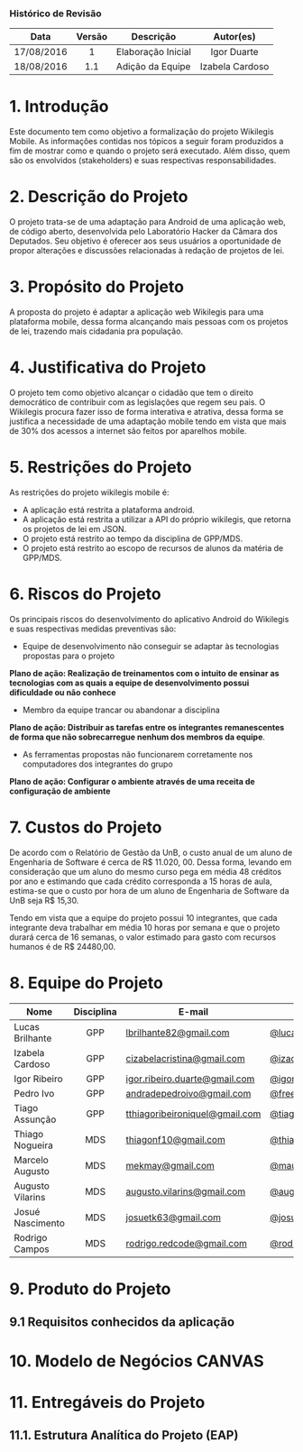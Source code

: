 ### Histórico de Revisão

| Data | Versão | Descrição | Autor(es) |
| :---: | :---: | --- | :---: |
| 17/08/2016 | 1 | Elaboração Inicial | Igor Duarte |
| 18/08/2016 | 1.1 | Adição da Equipe | Izabela Cardoso |

# 1. Introdução

Este documento tem como objetivo a formalização do projeto Wikilegis Mobile. As informações contidas nos tópicos a seguir foram produzidos a fim de mostrar como  e quando o projeto será executado. Além disso, quem são os envolvidos (stakeholders) e suas respectivas responsabilidades.

# 2. Descrição do Projeto

O projeto trata-se de uma adaptação para Android de uma aplicação web, de código aberto, desenvolvida pelo Laboratório Hacker da Câmara dos Deputados. Seu objetivo é oferecer aos seus usuários a oportunidade de propor alterações e discussões relacionadas à redação de projetos de lei.

# 3. Propósito do Projeto

A proposta do projeto é adaptar a aplicação web Wikilegis para uma plataforma mobile, dessa forma alcançando mais pessoas com os projetos de lei, trazendo mais cidadania pra população.

# 4. Justificativa do Projeto

O projeto tem como objetivo alcançar o cidadão que tem o direito democrático de contribuir com as legislações que regem seu pais. O Wikilegis procura fazer isso de forma interativa e atrativa, dessa forma se justifica a necessidade de uma adaptação mobile tendo em vista que mais de 30% dos acessos a internet são feitos por aparelhos mobile.

# 5. Restrições do Projeto

As restrições do projeto wikilegis mobile é:
* A aplicação está restrita a plataforma android.
* A aplicação está restrita a utilizar a API do próprio wikilegis, que retorna os projetos de lei em JSON.
* O projeto está restrito ao tempo da disciplina de GPP/MDS.
* O projeto está restrito ao escopo de recursos de alunos da matéria de GPP/MDS.

# 6. Riscos do Projeto

Os principais riscos do desenvolvimento do aplicativo Android do Wikilegis e suas respectivas medidas 
preventivas são:

* Equipe de desenvolvimento não conseguir se adaptar às tecnologias propostas para o projeto

**Plano de ação: Realização de treinamentos com o intuito de ensinar as tecnologias com as quais a equipe de desenvolvimento possui dificuldade ou não conhece**


* Membro da equipe trancar ou abandonar a disciplina

**Plano de ação: Distribuir as tarefas entre os integrantes remanescentes de forma que não sobrecarregue nenhum dos membros da equipe**.

* As ferramentas propostas não funcionarem corretamente nos computadores dos integrantes do grupo

**Plano de ação: Configurar o ambiente através de uma receita de configuração de ambiente**


# 7. Custos do Projeto

De acordo com o Relatório de Gestão da UnB, o custo anual de um aluno de Engenharia de Software é cerca de R$ 11.020, 00. Dessa forma, levando em consideração que um aluno do mesmo curso pega em média 48 créditos por ano e estimando que cada crédito corresponda a 15 horas de aula, estima-se que o custo por hora de um aluno de Engenharia de Software da UnB seja R$ 15,30.

Tendo em vista que a equipe do projeto possui 10 integrantes, que cada integrante deva trabalhar em média 10 horas por semana e que o projeto durará cerca de 16 semanas, o valor estimado para gasto com recursos humanos é de R$ 24480,00.


# 8. Equipe do Projeto

| Nome                  | Disciplina | E-mail                     | Github              |
|-----------------------|:----------:|----------------------------|---------------------|
| Lucas Brilhante           | GPP        | lbrilhante82@gmail.com  | [@lucasBrilhante](https://github.com/lucasBrilhante)     |
| Izabela Cardoso         | GPP        | cizabelacristina@gmail.com   | [@izacristina](https://github.com/izacristina)     |
| Igor Ribeiro       | GPP        | igor.ribeiro.duarte@gmail.com | [@igorribeiroduarte](https://github.com/igorribeiroduarte) |
| Pedro Ivo        | GPP        | andradepedroivo@gmail.com | [@freemanpivo](https://github.com/freemanpivo)  |
| Tiago Assunção      | GPP        | tthiagoribeironiquel@gmail.com | [@tiagoassuncao](https://github.com/tiagoassuncao)           |
| Thiago Nogueira        | MDS        | thiagonf10@gmail.com | [@thiagonf](https://github.com/thiagonf)   |
| Marcelo Augusto  | MDS        | mekmay@gmail.com | [@maugustoo](https://github.com/maugustoo)                   |
| Augusto Vilarins | MDS        | augusto.vilarins@gmail.com | [@augustovilarins](https://github.com/augustovilarins)   |
| Josué Nascimento    | MDS      | josuetk63@gmail.com | [@josutk](https://github.com/josutk) | 
| Rodrigo Campos    | MDS      | rodrigo.redcode@gmail.com | [@rodrigocam](https://github.com/rodrigocam) | 

# 9. Produto do Projeto

## 9.1 Requisitos conhecidos da aplicação

# 10. Modelo de Negócios  CANVAS

# 11. Entregáveis do Projeto

## 11.1. Estrutura Analítica do Projeto (EAP)
